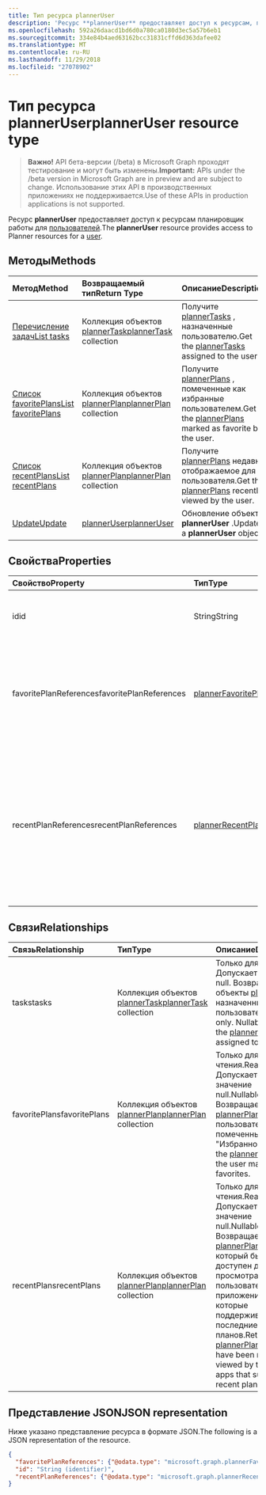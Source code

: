 ```yaml
---
title: Тип ресурса plannerUser
description: 'Ресурс **plannerUser** предоставляет доступ к ресурсам, планировщик работы для пользователя. '
ms.openlocfilehash: 592a26daacd1bd6d0a780ca0180d3ec5a57b6eb1
ms.sourcegitcommit: 334e84b4aed63162bcc31831cffd6d363dafee02
ms.translationtype: MT
ms.contentlocale: ru-RU
ms.lasthandoff: 11/29/2018
ms.locfileid: "27078902"
---
```

# <a name="planneruser-resource-type"></a><span data-ttu-id="9a44f-103">Тип ресурса plannerUser</span><span class="sxs-lookup"><span data-stu-id="9a44f-103">plannerUser resource type</span></span>

> <span data-ttu-id="9a44f-104">**Важно!** API бета-версии (/beta) в Microsoft Graph проходят тестирование и могут быть изменены.</span><span class="sxs-lookup"><span data-stu-id="9a44f-104">**Important:** APIs under the /beta version in Microsoft Graph are in preview and are subject to change.</span></span> <span data-ttu-id="9a44f-105">Использование этих API в производственных приложениях не поддерживается.</span><span class="sxs-lookup"><span data-stu-id="9a44f-105">Use of these APIs in production applications is not supported.</span></span>

<span data-ttu-id="9a44f-106">Ресурс **plannerUser** предоставляет доступ к ресурсам планировщик работы для [пользователей](user.md).</span><span class="sxs-lookup"><span data-stu-id="9a44f-106">The **plannerUser** resource provides access to Planner resources for a [user](user.md).</span></span> 


## <a name="methods"></a><span data-ttu-id="9a44f-107">Методы</span><span class="sxs-lookup"><span data-stu-id="9a44f-107">Methods</span></span>

| <span data-ttu-id="9a44f-108">Метод</span><span class="sxs-lookup"><span data-stu-id="9a44f-108">Method</span></span>           | <span data-ttu-id="9a44f-109">Возвращаемый тип</span><span class="sxs-lookup"><span data-stu-id="9a44f-109">Return Type</span></span>    |<span data-ttu-id="9a44f-110">Описание</span><span class="sxs-lookup"><span data-stu-id="9a44f-110">Description</span></span>|
|:---------------|:--------|:----------|
|[<span data-ttu-id="9a44f-111">Перечисление задач</span><span class="sxs-lookup"><span data-stu-id="9a44f-111">List tasks</span></span>](../api/planneruser-list-tasks.md) |<span data-ttu-id="9a44f-112">Коллекция объектов [plannerTask](plannertask.md)</span><span class="sxs-lookup"><span data-stu-id="9a44f-112">[plannerTask](plannertask.md) collection</span></span>| <span data-ttu-id="9a44f-113">Получите [plannerTasks](plannertask.md) , назначенные пользователю.</span><span class="sxs-lookup"><span data-stu-id="9a44f-113">Get the [plannerTasks](plannertask.md) assigned to the user.</span></span>|
|[<span data-ttu-id="9a44f-114">Список favoritePlans</span><span class="sxs-lookup"><span data-stu-id="9a44f-114">List favoritePlans</span></span>](../api/planneruser-list-favoriteplans.md) |<span data-ttu-id="9a44f-115">Коллекция объектов [plannerPlan](plannerplan.md)</span><span class="sxs-lookup"><span data-stu-id="9a44f-115">[plannerPlan](plannerplan.md) collection</span></span>| <span data-ttu-id="9a44f-116">Получите [plannerPlans](plannerplan.md) , помеченные как избранные пользователем.</span><span class="sxs-lookup"><span data-stu-id="9a44f-116">Get the [plannerPlans](plannerplan.md) marked as favorite by the user.</span></span>|
|[<span data-ttu-id="9a44f-117">Список recentPlans</span><span class="sxs-lookup"><span data-stu-id="9a44f-117">List recentPlans</span></span>](../api/planneruser-list-recentplans.md) |<span data-ttu-id="9a44f-118">Коллекция объектов [plannerPlan](plannerplan.md)</span><span class="sxs-lookup"><span data-stu-id="9a44f-118">[plannerPlan](plannerplan.md) collection</span></span>| <span data-ttu-id="9a44f-119">Получите [plannerPlans](plannerplan.md) недавно отображаемое для пользователя.</span><span class="sxs-lookup"><span data-stu-id="9a44f-119">Get the [plannerPlans](plannerplan.md) recently viewed by the user.</span></span>|
|[<span data-ttu-id="9a44f-120">Update</span><span class="sxs-lookup"><span data-stu-id="9a44f-120">Update</span></span>](../api/planneruser-update.md) | [<span data-ttu-id="9a44f-121">plannerUser</span><span class="sxs-lookup"><span data-stu-id="9a44f-121">plannerUser</span></span>](planneruser.md)| <span data-ttu-id="9a44f-122">Обновление объекта **plannerUser** .</span><span class="sxs-lookup"><span data-stu-id="9a44f-122">Update a **plannerUser** object.</span></span> |


## <a name="properties"></a><span data-ttu-id="9a44f-123">Свойства</span><span class="sxs-lookup"><span data-stu-id="9a44f-123">Properties</span></span>
| <span data-ttu-id="9a44f-124">Свойство</span><span class="sxs-lookup"><span data-stu-id="9a44f-124">Property</span></span>     | <span data-ttu-id="9a44f-125">Тип</span><span class="sxs-lookup"><span data-stu-id="9a44f-125">Type</span></span>   |<span data-ttu-id="9a44f-126">Описание</span><span class="sxs-lookup"><span data-stu-id="9a44f-126">Description</span></span>|
|:---------------|:--------|:----------|
|<span data-ttu-id="9a44f-127">id</span><span class="sxs-lookup"><span data-stu-id="9a44f-127">id</span></span>|<span data-ttu-id="9a44f-128">String</span><span class="sxs-lookup"><span data-stu-id="9a44f-128">String</span></span>| <span data-ttu-id="9a44f-129">Только для чтения.</span><span class="sxs-lookup"><span data-stu-id="9a44f-129">Read-only.</span></span> <span data-ttu-id="9a44f-130">Идентификатор plannerUser</span><span class="sxs-lookup"><span data-stu-id="9a44f-130">Identifier of the plannerUser</span></span>|
|<span data-ttu-id="9a44f-131">favoritePlanReferences</span><span class="sxs-lookup"><span data-stu-id="9a44f-131">favoritePlanReferences</span></span>|<span data-ttu-id="9a44f-132">[plannerFavoritePlanReferenceCollection](plannerfavoriteplanreferencecollection.md);</span><span class="sxs-lookup"><span data-stu-id="9a44f-132">[plannerFavoritePlanReferenceCollection](plannerfavoriteplanreferencecollection.md)</span></span>| <span data-ttu-id="9a44f-133">Коллекция, содержащая ссылки на планы, которые пользователь помеченные как "Избранное".</span><span class="sxs-lookup"><span data-stu-id="9a44f-133">A collection containing the references to the plans that the user has marked as favorites.</span></span>|
|<span data-ttu-id="9a44f-134">recentPlanReferences</span><span class="sxs-lookup"><span data-stu-id="9a44f-134">recentPlanReferences</span></span>|<span data-ttu-id="9a44f-135">[plannerRecentPlanReferenceCollection](plannerrecentplanreferencecollection.md).</span><span class="sxs-lookup"><span data-stu-id="9a44f-135">[plannerRecentPlanReferenceCollection](plannerrecentplanreferencecollection.md)</span></span>| <span data-ttu-id="9a44f-136">Коллекция, содержащая ссылки на планы, которые были просмотрены недавно пользователя в приложениях, которые поддерживают последние планов.</span><span class="sxs-lookup"><span data-stu-id="9a44f-136">A collection containing references to the plans that were viewed recently by the user in apps that support recent plans.</span></span>|

## <a name="relationships"></a><span data-ttu-id="9a44f-137">Связи</span><span class="sxs-lookup"><span data-stu-id="9a44f-137">Relationships</span></span>
| <span data-ttu-id="9a44f-138">Связь</span><span class="sxs-lookup"><span data-stu-id="9a44f-138">Relationship</span></span> | <span data-ttu-id="9a44f-139">Тип</span><span class="sxs-lookup"><span data-stu-id="9a44f-139">Type</span></span>   |<span data-ttu-id="9a44f-140">Описание</span><span class="sxs-lookup"><span data-stu-id="9a44f-140">Description</span></span>|
|:---------------|:--------|:----------|
|<span data-ttu-id="9a44f-141">tasks</span><span class="sxs-lookup"><span data-stu-id="9a44f-141">tasks</span></span>|<span data-ttu-id="9a44f-142">Коллекция объектов [plannerTask](plannertask.md)</span><span class="sxs-lookup"><span data-stu-id="9a44f-142">[plannerTask](plannertask.md) collection</span></span>| <span data-ttu-id="9a44f-p103">Только для чтения. Допускает значение null. Возвращает объекты [plannerTask](plannertask.md), назначенные пользователю.</span><span class="sxs-lookup"><span data-stu-id="9a44f-p103">Read-only. Nullable. Returns the [plannerTasks](plannertask.md) assigned to the user.</span></span>|
|<span data-ttu-id="9a44f-146">favoritePlans</span><span class="sxs-lookup"><span data-stu-id="9a44f-146">favoritePlans</span></span>|<span data-ttu-id="9a44f-147">Коллекция объектов [plannerPlan](plannerplan.md)</span><span class="sxs-lookup"><span data-stu-id="9a44f-147">[plannerPlan](plannerplan.md) collection</span></span>| <span data-ttu-id="9a44f-148">Только для чтения.</span><span class="sxs-lookup"><span data-stu-id="9a44f-148">Read-only.</span></span> <span data-ttu-id="9a44f-149">Допускается значение null.</span><span class="sxs-lookup"><span data-stu-id="9a44f-149">Nullable.</span></span> <span data-ttu-id="9a44f-150">Возвращает [plannerPlans](plannerplan.md) , пользователь помеченные как "Избранное".</span><span class="sxs-lookup"><span data-stu-id="9a44f-150">Returns the [plannerPlans](plannerplan.md) that the user marked as favorites.</span></span>|
|<span data-ttu-id="9a44f-151">recentPlans</span><span class="sxs-lookup"><span data-stu-id="9a44f-151">recentPlans</span></span>|<span data-ttu-id="9a44f-152">Коллекция объектов [plannerPlan](plannerplan.md)</span><span class="sxs-lookup"><span data-stu-id="9a44f-152">[plannerPlan](plannerplan.md) collection</span></span>| <span data-ttu-id="9a44f-153">Только для чтения.</span><span class="sxs-lookup"><span data-stu-id="9a44f-153">Read-only.</span></span> <span data-ttu-id="9a44f-154">Допускается значение null.</span><span class="sxs-lookup"><span data-stu-id="9a44f-154">Nullable.</span></span> <span data-ttu-id="9a44f-155">Возвращает [plannerPlans](plannerplan.md) , который был недавно доступен для просмотра пользователем в приложениях, которые поддерживают последние планов.</span><span class="sxs-lookup"><span data-stu-id="9a44f-155">Returns the [plannerPlans](plannerplan.md) that have been recently viewed by the user in apps that support recent plans.</span></span> |

## <a name="json-representation"></a><span data-ttu-id="9a44f-156">Представление JSON</span><span class="sxs-lookup"><span data-stu-id="9a44f-156">JSON representation</span></span>
<span data-ttu-id="9a44f-157">Ниже указано представление ресурса в формате JSON.</span><span class="sxs-lookup"><span data-stu-id="9a44f-157">The following is a JSON representation of the resource.</span></span>

<!-- {
  "blockType": "resource",
  "optionalProperties": [

  ],
  "@odata.type": "microsoft.graph.plannerUser"
}-->

```json
{
  "favoritePlanReferences": {"@odata.type": "microsoft.graph.plannerFavoritePlanReferenceCollection"},
  "id": "String (identifier)",
  "recentPlanReferences": {"@odata.type": "microsoft.graph.plannerRecentPlanReferenceCollection"}
}

```

<!-- uuid: 8fcb5dbc-d5aa-4681-8e31-b001d5168d79
2015-10-25 14:57:30 UTC -->
<!-- {
  "type": "#page.annotation",
  "description": "plannerUser resource",
  "keywords": "",
  "section": "documentation",
  "tocPath": ""
}-->
